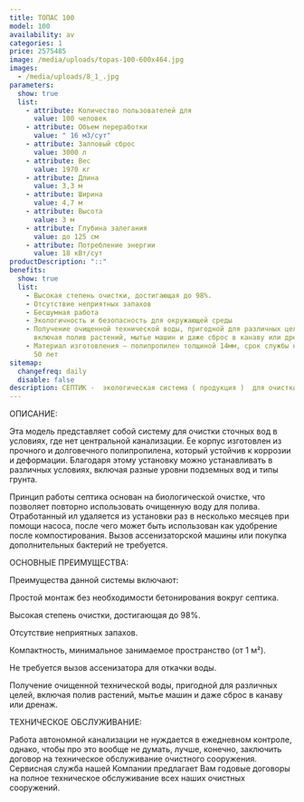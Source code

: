 ```yaml
---
title: ТОПАС 100
model: 100
availability: av
categories: 1
price: 2575485
image: /media/uploads/topas-100-600x464.jpg
images:
  - /media/uploads/8_1_.jpg
parameters:
  show: true
  list:
    - attribute: Количество пользователей для
      value: 100 человек
    - attribute: Объем переработки
      value: " 16 м3/сут"
    - attribute: Залповый сброс
      value: 3000 л
    - attribute: Вес
      value: 1970 кг
    - attribute: Длина
      value: 3,3 м
    - attribute: Ширина
      value: 4,7 м
    - attribute: Высота
      value: 3 м
    - attribute: Глубина залегания
      value: до 125 см
    - attribute: Потреблeние энергии
      value: 18 кВт/сут
productDescription: "::"
benefits:
  show: true
  list:
    - Высокая степень очистки, достигающая до 98%.
    - Отсутствие неприятных запахов
    - Бесшумная работа
    - Экологичность и безопасность для окружающей среды
    - Получение очищенной технической воды, пригодной для различных целей,
      включая полив растений, мытье машин и даже сброс в канаву или дренаж
    - Материал изготовления – полипропилен толщиной 14мм, срок службы не менее
      50 лет
sitemap:
  changefreq: daily
  disable: false
description: СЕПТИК -  экологическая система ( продукция )  для очистки сточных вод
---
```

ОПИСАНИЕ:

Эта модель представляет собой систему для очистки сточных вод в условиях, где нет центральной канализации. Ее корпус изготовлен из прочного и долговечного полипропилена, который устойчив к коррозии и деформации. Благодаря этому установку можно устанавливать в различных условиях, включая разные уровни подземных вод и типы грунта.



Принцип работы септика основан на биологической очистке, что позволяет повторно использовать очищенную воду для полива. Отработанный ил удаляется из установки раз в несколько месяцев при помощи насоса, после чего может быть использован как удобрение после компостирования. Вызов ассенизаторской машины или покупка дополнительных бактерий не требуется.



ОСНОВНЫЕ ПРЕИМУЩЕСТВА:



Преимущества данной системы включают:

Простой монтаж без необходимости бетонирования вокруг септика.

Высокая степень очистки, достигающая до 98%.

Отсутствие неприятных запахов.

Компактность, минимальное занимаемое пространство (от 1 м²).

Не требуется вызов ассенизатора для откачки воды.

Получение очищенной технической воды, пригодной для различных целей, включая полив растений, мытье машин и даже сброс в канаву или дренаж.



ТЕХНИЧЕСКОЕ ОБСЛУЖИВАНИЕ:



Работа автономной канализации не нуждается в ежедневном контроле, однако, чтобы про это вообще не думать, лучше, конечно, заключить договор на техническое обслуживание очистного сооружения. Сервисная служба нашей Компании предлагает Вам годовые договоры на полное техническое обслуживание всех наших очистных сооружений.
